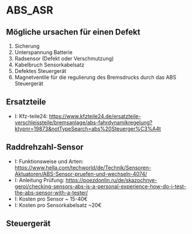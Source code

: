# ABS_ASR

## Mögliche ursachen für einen Defekt
1. Sicherung
2. Unterspannung Batterie
3. Radsensor (Defekt oder Verschmutzung)
4. Kabelbruch Sensorkabelsatz
5. Defektes Steuergerät
6. Magnetventile für die regulierung des Bremsdrucks durch das ABS Steuergerät

## Ersatzteile
- I: Kfz-teile24: https://www.kfzteile24.de/ersatzteile-verschleissteile/bremsanlage/abs-fahrdynamikregelung?ktypnr=19873&notTypeSearch=abs%20Steuerger%C3%A4t
## Raddrehzahl-Sensor
- I: Funktionsweise und Arten: https://www.hella.com/techworld/de/Technik/Sensoren-Aktuatoren/ABS-Sensor-pruefen-und-wechseln-4074/
- I: Anleitung Prüfung: https://poezdonlin.ru/de/skazochnye-geroi/checking-sensors-abs-is-a-personal-experience-how-do-i-test-the-abs-sensor-with-a-tester/
- I: Kosten pro Sensor ~ 15-40€
- I: Kosten pro Sensorkabelsatz ~20€

## Steuergerät
